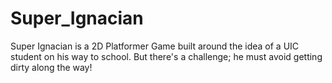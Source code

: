 # Super_Ignacian
Super Ignacian is a 2D Platformer Game built around the idea of a UIC student on his way to school. But there's a challenge; he must avoid getting dirty along the way!
